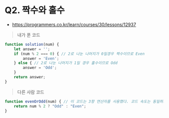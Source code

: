 # Q2. 짝수와 홀수
- https://programmers.co.kr/learn/courses/30/lessons/12937

> 내가 푼 코드
```js
function solution(num) {
    let answer = '';
    if (num % 2 === 0) { // 2로 나눈 나머지가 0일경우 짝수이므로 Even
        answer = 'Even'; 
    } else { // 2로 나눈 나머지가 1일 경우 홀수이므로 Odd
        answer = 'Odd';
    }
    return answer;
}
```

> 다른 사람 코드
```js
function evenOrOdd(num) { // 이 코드는 3항 연산자를 사용했다. 코드 속도는 동일하므로 뭐든 상관없을듯
    return num % 2 ? "Odd" : "Even";
}
```